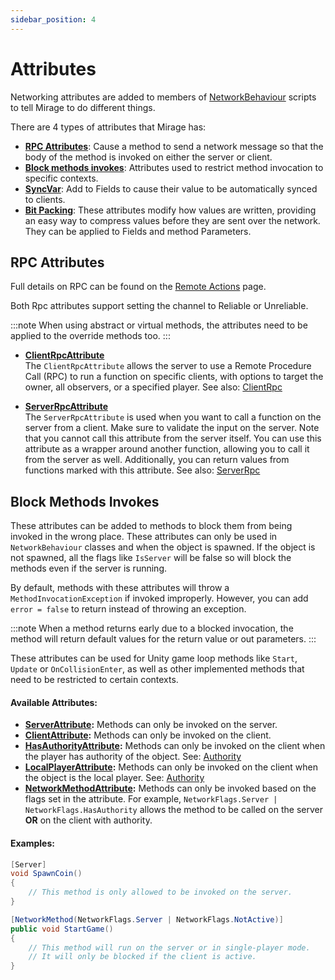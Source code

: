 ```yaml
---
sidebar_position: 4
---
```

# Attributes

Networking attributes are added to members of [NetworkBehaviour](/docs/reference/Mirage/NetworkBehaviour) scripts to tell Mirage to do different things.

There are 4 types of attributes that Mirage has:
- **[RPC Attributes](#rpc-attributes)**: Cause a method to send a network message so that the body of the method is invoked on either the server or client.
- **[Block methods invokes](#block-methods-invokes)**: Attributes used to restrict method invocation to specific contexts.
- **[SyncVar](/docs/guides/sync/sync-var)**: Add to Fields to cause their value to be automatically synced to clients.
- **[Bit Packing](/docs/guides/bit-packing)**: These attributes modify how values are written, providing an easy way to compress values before they are sent over the network. They can be applied to Fields and method Parameters.


## RPC Attributes

Full details on RPC can be found on the [Remote Actions](/docs/guides/remote-actions) page.

Both Rpc attributes support setting the channel to Reliable or Unreliable.

:::note
When using abstract or virtual methods, the attributes need to be applied to the override methods too.
:::

-   **[ClientRpcAttribute](/docs/reference/Mirage/ClientAttribute)**  
    The `ClientRpcAttribute` allows the server to use a Remote Procedure Call (RPC) to run a function on specific clients, with options to target the owner, all observers, or a specified player.
    See also: [ClientRpc](/docs/guides/remote-actions/client-rpc)

-   **[ServerRpcAttribute](/docs/reference/Mirage/ServerRpcAttribute)**  
    The `ServerRpcAttribute` is used when you want to call a function on the server from a client. Make sure to validate the input on the server. Note that you cannot call this attribute from the server itself. You can use this attribute as a wrapper around another function, allowing you to call it from the server as well. Additionally, you can return values from functions marked with this attribute. 
    See also: [ServerRpc](/docs/guides/remote-actions/server-rpc)

## Block Methods Invokes

These attributes can be added to methods to block them from being invoked in the wrong place. These attributes can only be used in `NetworkBehaviour` classes and when the object is spawned. If the object is not spawned, all the flags like `IsServer` will be false so will block the methods even if the server is running.

By default, methods with these attributes will throw a `MethodInvocationException` if invoked improperly. However, you can add `error = false` to return instead of throwing an exception.

:::note
When a method returns early due to a blocked invocation, the method will return default values for the return value or out parameters.
:::

These attributes can be used for Unity game loop methods like `Start`, `Update` or `OnCollisionEnter`, as well as other implemented methods that need to be restricted to certain contexts.

#### Available Attributes:

- **[ServerAttribute](#server-attribute):** Methods can only be invoked on the server.
- **[ClientAttribute](#client-attribute):** Methods can only be invoked on the client.
- **[HasAuthorityAttribute](#has-authority-attribute):** Methods can only be invoked on the client when the player has authority of the object. See: [Authority](/docs/guides/authority)
- **[LocalPlayerAttribute](#local-player-attribute):** Methods can only be invoked on the client when the object is the local player. See: [Authority](/docs/guides/game-objects/spawn-player)
- **[NetworkMethodAttribute](#network-method-attribute):** Methods can only be invoked based on the flags set in the attribute. For example, `NetworkFlags.Server | NetworkFlags.HasAuthority` allows the method to be called on the server **OR** on the client with authority.

#### Examples:

```cs
[Server]
void SpawnCoin() 
{
    // This method is only allowed to be invoked on the server.
}
```

```cs
[NetworkMethod(NetworkFlags.Server | NetworkFlags.NotActive)]
public void StartGame()
{
    // This method will run on the server or in single-player mode.
    // It will only be blocked if the client is active.
}
```